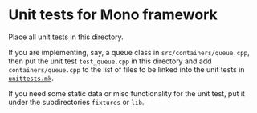 # Unit tests for Mono framework

Place all unit tests in this directory.

If you are implementing, say, a queue class in `src/containers/queue.cpp`, then put the unit test `test_queue.cpp` in this directory and add `containers/queue.cpp` to the list of files to be linked into the unit tests in [`unittests.mk`](`unittests.mk`).

If you need some static data or misc functionality for the unit test, put it under the subdirectories `fixtures` or `lib`.
